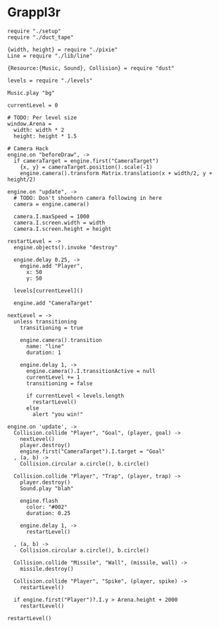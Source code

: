 Grappl3r
========

    require "./setup"
    require "./duct_tape"

    {width, height} = require "./pixie"
    Line = require "./lib/line"

    {Resource:{Music, Sound}, Collision} = require "dust"

    levels = require "./levels"

    Music.play "bg"

    currentLevel = 0

    # TODO: Per level size
    window.Arena =
      width: width * 2
      height: height * 1.5

    # Camera Hack
    engine.on "beforeDraw", ->
      if cameraTarget = engine.first("CameraTarget")
        {x, y} = cameraTarget.position().scale(-1)
        engine.camera().transform Matrix.translation(x + width/2, y + height/2)

    engine.on "update", ->
      # TODO: Don't shoehorn camera following in here
      camera = engine.camera()

      camera.I.maxSpeed = 1000
      camera.I.screen.width = width
      camera.I.screen.height = height

    restartLevel = ->
      engine.objects().invoke "destroy"

      engine.delay 0.25, ->
        engine.add "Player",
          x: 50
          y: 50

      levels[currentLevel]()

      engine.add "CameraTarget"

    nextLevel = ->
      unless transitioning
        transitioning = true

        engine.camera().transition
          name: "line"
          duration: 1

        engine.delay 1, ->
          engine.camera().I.transitionActive = null
          currentLevel += 1
          transitioning = false

          if currentLevel < levels.length
            restartLevel()
          else
            alert "you win!"

    engine.on 'update', ->
      Collision.collide "Player", "Goal", (player, goal) ->
        nextLevel()
        player.destroy()
        engine.first("CameraTarget").I.target = "Goal"
      , (a, b) ->
        Collision.circular a.circle(), b.circle()

      Collision.collide "Player", "Trap", (player, trap) ->
        player.destroy()
        Sound.play "blah"

        engine.flash
          color: "#002"
          duration: 0.25

        engine.delay 1, ->
          restartLevel()

      , (a, b) ->
        Collision.circular a.circle(), b.circle()

      Collision.collide "Missile", "Wall", (missile, wall) ->
        missile.destroy()

      Collision.collide "Player", "Spike", (player, spike) ->
        restartLevel()

      if engine.first("Player")?.I.y > Arena.height + 2000
        restartLevel()

    restartLevel()
